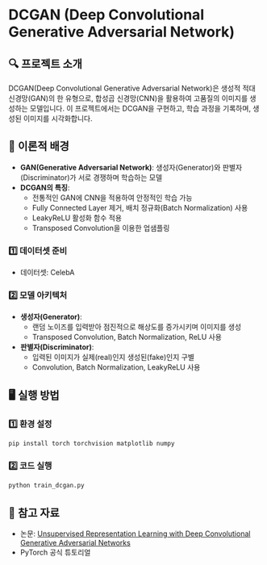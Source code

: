 # DCGAN (Deep Convolutional Generative Adversarial Network)

## 🔍 프로젝트 소개
DCGAN(Deep Convolutional Generative Adversarial Network)은 생성적 적대 신경망(GAN)의 한 유형으로, 합성곱 신경망(CNN)을 활용하여 고품질의 이미지를 생성하는 모델입니다. 이 프로젝트에서는 DCGAN을 구현하고, 학습 과정을 기록하며, 생성된 이미지를 시각화합니다.

## 📖 이론적 배경
- **GAN(Generative Adversarial Network)**: 생성자(Generator)와 판별자(Discriminator)가 서로 경쟁하며 학습하는 모델
- **DCGAN의 특징**:
  - 전통적인 GAN에 CNN을 적용하여 안정적인 학습 가능
  - Fully Connected Layer 제거, 배치 정규화(Batch Normalization) 사용
  - LeakyReLU 활성화 함수 적용
  - Transposed Convolution을 이용한 업샘플링

### 1️⃣ 데이터셋 준비
- 데이터셋: CelebA

### 2️⃣ 모델 아키텍처
- **생성자(Generator)**:
  - 랜덤 노이즈를 입력받아 점진적으로 해상도를 증가시키며 이미지를 생성
  - Transposed Convolution, Batch Normalization, ReLU 사용
- **판별자(Discriminator)**:
  - 입력된 이미지가 실제(real)인지 생성된(fake)인지 구별
  - Convolution, Batch Normalization, LeakyReLU 사용


## 🖥 실행 방법
### 1️⃣ 환경 설정
```bash
pip install torch torchvision matplotlib numpy
```

### 2️⃣ 코드 실행
```bash
python train_dcgan.py
```

## 📌 참고 자료
- 논문: [Unsupervised Representation Learning with Deep Convolutional Generative Adversarial Networks](https://arxiv.org/abs/1511.06434)
- PyTorch 공식 튜토리얼
